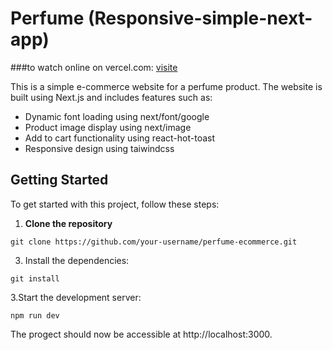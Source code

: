 # Perfume (Responsive-simple-next-app)


 ###to watch online on vercel.com: [visite](responsive-wine.vercel.app)

This is a simple e-commerce website for a perfume product. The website is built using Next.js and includes features such as:

- Dynamic font loading using next/font/google
- Product image display using next/image
- Add to cart functionality using react-hot-toast
- Responsive design using taiwindcss



## Getting Started

To get started with this project, follow these steps:

1. **Clone the repository**
```<markdown>
git clone https://github.com/your-username/perfume-ecommerce.git
```


3. Install the dependencies:
```<markdown>
git install
```

3.Start the development server:
```<markdown>
npm run dev
```

The progect should now be accessible at http://localhost:3000.
